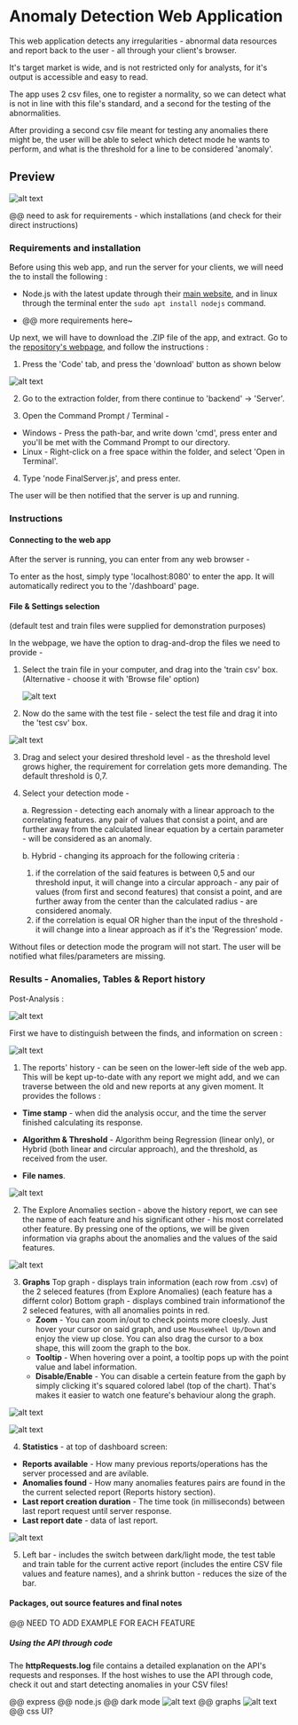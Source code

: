 # Anomaly Detection Web Application

This web application detects any irregularities - abnormal data resources and report back to the user - all through your client's browser. 

It's target market is wide, and is not restricted only for analysts, for it's output is accessible and easy to read.

The app uses 2 csv files, one to register a normality, so we can detect what is not in line with this file's standard, and a second for the testing of the abnormalities.

After providing a second csv file meant for testing any anomalies there might be, the user will be able to select which detect mode he wants to perform, and what is the threshold for a line to be considered 'anomaly'.

## Preview 

![alt text](https://github.com/eladoni1/Pictures-for-WebAPP-Anomaly-Detector/blob/main/preview.png?raw=true)


@@ need to ask for requirements - which installations (and check for their direct instructions)

### Requirements and installation

Before using this web app, and run the server for your clients, we will need the to install the following :

 - Node.js with the latest update through their [main website](https://nodejs.org/), and in linux through the terminal enter the ``` sudo apt install nodejs ``` command.
   
 - @@ more requirements here~
 


Up next, we will have to download the .ZIP file of the app, and extract. Go to the [repository's webpage](https://github.com/itayYaakov/AnomalyDetectionWebAPP), and follow the instructions :

1. Press the 'Code' tab, and press the 'download' button as shown below

![alt text](https://github.com/eladoni1/Pictures-for-WebAPP-Anomaly-Detector/blob/main/codeANDdownloadPressNumberedShorter.png?raw=true)

2. Go to the extraction folder, from there continue to 'backend' -> 'Server'.

3. Open the Command Prompt / Terminal -
 - Windows - Press the path-bar, and write down 'cmd', press enter and you'll be met with the Command Prompt to our directory.
 - Linux - Right-click on a free space within the folder, and select 'Open in Terminal'.

4. Type 'node FinalServer.js', and press enter.

The user will be then notified that the server is up and running. 

### Instructions

#### Connecting to the web app

After the server is running, you can enter from any web browser -

To enter as the host, simply type 'localhost:8080' to enter the app. It will automatically redirect you to the '/dashboard' page.


#### File & Settings selection 

(default test and train files were supplied for demonstration purposes)

In the webpage, we have the option to drag-and-drop the files we need to provide -

1. Select the train file in your computer, and drag into the 'train csv' box. (Alternative - choose it with 'Browse file' option)
   
   ![alt text](https://github.com/eladoni1/Pictures-for-WebAPP-Anomaly-Detector/blob/main/dragAndDropTrain.png?raw=true)
   
2. Now do the same with the test file - select the test file and drag  it into the 'test csv' box.

![alt text](https://github.com/eladoni1/Pictures-for-WebAPP-Anomaly-Detector/blob/main/dragAndDropTest.png?raw=true)
   
3. Drag and select your desired threshold level - as the threshold level grows higher, the requirement for correlation gets more demanding. The default threshold is 0,7.
   
4. Select your detection mode -
   
   a. Regression - detecting each anomaly with a linear approach to the correlating features. any pair of values that consist a point, and are further away from the calculated linear equation by a certain parameter - will be considered as an anomaly.
   
   b. Hybrid - changing its approach for the following criteria :
   1)  if the correlation of the said features is between 0,5 and our threshold input, it will change into a circular approach - any pair of values (from first and second features) that consist a point, and are further away from the center than the calculated radius - are considered anomaly.
   2)  if the correlation is equal OR higher than the input of the threshold - it will change into a linear approach as if it's the 'Regression' mode.

Without files or detection mode the program will not start. The user will be notified what files/parameters are missing.

### Results - Anomalies, Tables & Report history

Post-Analysis :

![alt text](https://github.com/eladoni1/Pictures-for-WebAPP-Anomaly-Detector/blob/main/BigAftermath.png?raw=true)

First we have to distinguish between the finds, and information on screen :

![alt text](https://github.com/eladoni1/Pictures-for-WebAPP-Anomaly-Detector/blob/main/historyReport.PNG?raw=true)

1) The reports' history - can be seen on the lower-left side of the web app. This will be kept up-to-date with any report we might add, and we can traverse between the old and new reports at any given moment. It provides the follows :

 - **Time stamp** - when did the analysis occur, and the time the server finished calculating its response.
   
 - **Algorithm & Threshold** - Algorithm being Regression (linear only), or Hybrid (both linear and circular approach), and the threshold, as received from the user.
   
 - **File names**.

![alt text](https://github.com/eladoni1/Pictures-for-WebAPP-Anomaly-Detector/blob/main/exploreAnomalies.PNG?raw=true)

2) The Explore Anomalies section - above the history report, we can see the name of each feature and his significant other - his most correlated other feature. By pressing one of the options, we will be given information via graphs about the anomalies and the values of the said features.

![alt text](https://github.com/eladoni1/Pictures-for-WebAPP-Anomaly-Detector/blob/main/valuesOnGraph.PNG?raw=true)

3) **Graphs**
     Top graph - displays train information (each row from .csv) of the 2 seleced features (from Explore Anomalies) (each feature has a differnt color)
     Bottom graph - displays combined train informationof the 2 seleced features, with all anomalies points in red.
   - **Zoom** - You can zoom in/out to check points more cloesly. Just hover your cursor on said graph, and use  ``` MouseWheel Up/Down ``` and enjoy the view up close. You can also drag the cursor to a box shape, this will zoom the graph to the box.
   - **Tooltip** -  When hovering over a point, a tooltip pops up with the point value and label information.
   - **Disable/Enable** - You can disable a certein feature from the gaph by simply clicking it's squared colored label (top of the chart). That's makes it easier to watch one feature's behaviour along the graph.

![alt text](https://github.com/eladoni1/Pictures-for-WebAPP-Anomaly-Detector/blob/main/linearAndAnomalies.PNG?raw=true)

![alt text](https://github.com/eladoni1/Pictures-for-WebAPP-Anomaly-Detector/blob/main/dashboardTop.PNG?raw=true)

4) **Statistics** - at top of dashboard screen:
 - **Reports available** - How many previous reports/operations has the server processed and are avilable.
 - **Anomalies found** - How many anomalies features pairs are found in the the current selected report (Reports history section).
 - **Last report creation duration** - The time took (in milliseconds) between last report request until server response.
 - **Last report date** - data of last report.

![alt text](https://github.com/eladoni1/Pictures-for-WebAPP-Anomaly-Detector/blob/main/leftBar.PNG?raw=true)

5) Left bar - includes the switch between dark/light mode, the test table and train table for the current active report (includes the entire CSV file values and feature names), and a shrink button - reduces the size of the bar.

#### Packages, out source features and final notes

@@ NEED TO ADD EXAMPLE FOR EACH FEATURE

##### Using the API through code

The **httpRequests.log** file contains a detailed explanation on the API's requests and responses.
If the host wishes to use the API through code, check it out and start detecting anomalies in your CSV files!

@@ express
@@ node.js
@@ dark mode
![alt text](https://github.com/eladoni1/Pictures-for-WebAPP-Anomaly-Detector/blob/main/DarkMode.png?raw=true)
@@ graphs
![alt text](https://github.com/eladoni1/Pictures-for-WebAPP-Anomaly-Detector/blob/main/graphs.png?raw=true)
@@ css UI?
